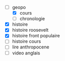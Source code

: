 
- [ ] geopo
	- [x] cours
	- [ ] chronologie
- [x] histoire 
- [x] histoire roosevelt
- [x] histoire front populaire
- [ ] histoire cours
- [ ] lire anthropocene
- [ ] video anglais 